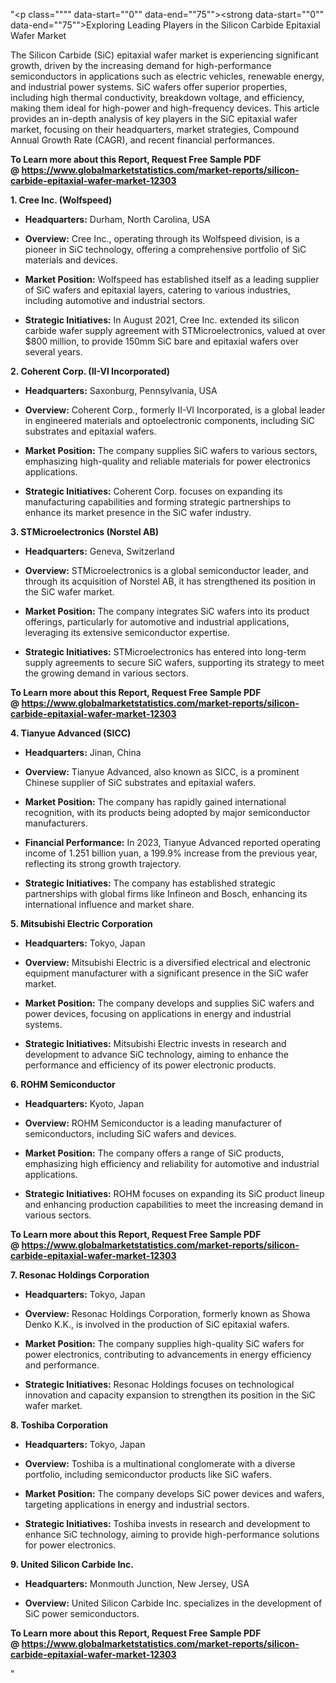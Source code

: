 "<p class="""" data-start=""0"" data-end=""75""><strong data-start=""0"" data-end=""75"">Exploring Leading Players in the Silicon Carbide Epitaxial Wafer Market</strong></p>
<p class="""" data-start=""77"" data-end=""234""><span class=""relative -mx-px my-[-0.2rem] rounded px-px py-[0.2rem]"">The Silicon Carbide (SiC) epitaxial wafer market is experiencing significant growth, driven by the increasing demand for high-performance semiconductors in applications such as electric vehicles, renewable energy, and industrial power systems.</span> <span class=""relative -mx-px my-[-0.2rem] rounded px-px py-[0.2rem]"">SiC wafers offer superior properties, including high thermal conductivity, breakdown voltage, and efficiency, making them ideal for high-power and high-frequency devices.</span> <span class=""relative -mx-px my-[-0.2rem] rounded px-px py-[0.2rem]"">This article provides an in-depth analysis of key players in the SiC epitaxial wafer market, focusing on their headquarters, market strategies, Compound Annual Growth Rate (CAGR), and recent financial performances.</span></p>
<p class="""" data-start=""77"" data-end=""234""><strong>To Learn more about this Report, Request Free Sample PDF @&nbsp;<a href=""https://www.globalmarketstatistics.com/market-reports/silicon-carbide-epitaxial-wafer-market-12303"">https://www.globalmarketstatistics.com/market-reports/silicon-carbide-epitaxial-wafer-market-12303</a></strong></p>
<p class="""" data-start=""236"" data-end=""264""><strong data-start=""236"" data-end=""264"">1. Cree Inc. (Wolfspeed)</strong></p>
<ul data-start=""266"" data-end=""728"">
<li class="""" data-start=""266"" data-end=""367"">
<p class="""" data-start=""268"" data-end=""367""><strong data-start=""268"" data-end=""285"">Headquarters:</strong> <span class=""relative -mx-px my-[-0.2rem] rounded px-px py-[0.2rem]"">Durham, North Carolina, USA</span></p>
</li>
<li class="""" data-start=""369"" data-end=""466"">
<p class="""" data-start=""371"" data-end=""466""><strong data-start=""371"" data-end=""384"">Overview:</strong> <span class=""relative -mx-px my-[-0.2rem] rounded px-px py-[0.2rem]"">Cree Inc., operating through its Wolfspeed division, is a pioneer in SiC technology, offering a comprehensive portfolio of SiC materials and devices.</span></p>
</li>
<li class="""" data-start=""468"" data-end=""572"">
<p class="""" data-start=""470"" data-end=""572""><strong data-start=""470"" data-end=""490"">Market Position:</strong> <span class=""relative -mx-px my-[-0.2rem] rounded px-px py-[0.2rem]"">Wolfspeed has established itself as a leading supplier of SiC wafers and epitaxial layers, catering to various industries, including automotive and industrial sectors.</span></p>
</li>
<li class="""" data-start=""574"" data-end=""728"">
<p class="""" data-start=""576"" data-end=""728""><strong data-start=""576"" data-end=""602"">Strategic Initiatives:</strong> <span class=""relative -mx-px my-[-0.2rem] rounded px-px py-[0.2rem]"">In August 2021, Cree Inc. extended its silicon carbide wafer supply agreement with STMicroelectronics, valued at over $800 million, to provide 150mm SiC bare and epitaxial wafers over several years.</span>&nbsp;</p>
</li>
</ul>
<p class="""" data-start=""730"" data-end=""772""><strong data-start=""730"" data-end=""772"">2. Coherent Corp. (II-VI Incorporated)</strong></p>
<ul data-start=""774"" data-end=""1208"">
<li class="""" data-start=""774"" data-end=""879"">
<p class="""" data-start=""776"" data-end=""879""><strong data-start=""776"" data-end=""793"">Headquarters:</strong> <span class=""relative -mx-px my-[-0.2rem] rounded px-px py-[0.2rem]"">Saxonburg, Pennsylvania, USA</span></p>
</li>
<li class="""" data-start=""881"" data-end=""982"">
<p class="""" data-start=""883"" data-end=""982""><strong data-start=""883"" data-end=""896"">Overview:</strong> <span class=""relative -mx-px my-[-0.2rem] rounded px-px py-[0.2rem]"">Coherent Corp., formerly II-VI Incorporated, is a global leader in engineered materials and optoelectronic components, including SiC substrates and epitaxial wafers.</span></p>
</li>
<li class="""" data-start=""984"" data-end=""1092"">
<p class="""" data-start=""986"" data-end=""1092""><strong data-start=""986"" data-end=""1006"">Market Position:</strong> <span class=""relative -mx-px my-[-0.2rem] rounded px-px py-[0.2rem]"">The company supplies SiC wafers to various sectors, emphasizing high-quality and reliable materials for power electronics applications.</span></p>
</li>
<li class="""" data-start=""1094"" data-end=""1208"">
<p class="""" data-start=""1096"" data-end=""1208""><strong data-start=""1096"" data-end=""1122"">Strategic Initiatives:</strong> <span class=""relative -mx-px my-[-0.2rem] rounded px-px py-[0.2rem]"">Coherent Corp. focuses on expanding its manufacturing capabilities and forming strategic partnerships to enhance its market presence in the SiC wafer industry.</span></p>
</li>
</ul>
<p class="""" data-start=""1210"" data-end=""1248""><strong data-start=""1210"" data-end=""1248"">3. STMicroelectronics (Norstel AB)</strong></p>
<ul data-start=""1250"" data-end=""1684"">
<li class="""" data-start=""1250"" data-end=""1355"">
<p class="""" data-start=""1252"" data-end=""1355""><strong data-start=""1252"" data-end=""1269"">Headquarters:</strong> <span class=""relative -mx-px my-[-0.2rem] rounded px-px py-[0.2rem]"">Geneva, Switzerland</span></p>
</li>
<li class="""" data-start=""1357"" data-end=""1458"">
<p class="""" data-start=""1359"" data-end=""1458""><strong data-start=""1359"" data-end=""1372"">Overview:</strong> <span class=""relative -mx-px my-[-0.2rem] rounded px-px py-[0.2rem]"">STMicroelectronics is a global semiconductor leader, and through its acquisition of Norstel AB, it has strengthened its position in the SiC wafer market.</span></p>
</li>
<li class="""" data-start=""1460"" data-end=""1568"">
<p class="""" data-start=""1462"" data-end=""1568""><strong data-start=""1462"" data-end=""1482"">Market Position:</strong> <span class=""relative -mx-px my-[-0.2rem] rounded px-px py-[0.2rem]"">The company integrates SiC wafers into its product offerings, particularly for automotive and industrial applications, leveraging its extensive semiconductor expertise.</span></p>
</li>
<li class="""" data-start=""1570"" data-end=""1684"">
<p class="""" data-start=""1572"" data-end=""1684""><strong data-start=""1572"" data-end=""1598"">Strategic Initiatives:</strong> <span class=""relative -mx-px my-[-0.2rem] rounded px-px py-[0.2rem]"">STMicroelectronics has entered into long-term supply agreements to secure SiC wafers, supporting its strategy to meet the growing demand in various sectors.</span></p>
</li>
</ul>
<p><span class=""relative -mx-px my-[-0.2rem] rounded px-px py-[0.2rem]""><strong>To Learn more about this Report, Request Free Sample PDF @&nbsp;<a href=""https://www.globalmarketstatistics.com/market-reports/silicon-carbide-epitaxial-wafer-market-12303"">https://www.globalmarketstatistics.com/market-reports/silicon-carbide-epitaxial-wafer-market-12303</a></strong></span></p>
<p class="""" data-start=""1686"" data-end=""1716""><strong data-start=""1686"" data-end=""1716"">4. Tianyue Advanced (SICC)</strong></p>
<ul data-start=""1718"" data-end=""2348"">
<li class="""" data-start=""1718"" data-end=""1823"">
<p class="""" data-start=""1720"" data-end=""1823""><strong data-start=""1720"" data-end=""1737"">Headquarters:</strong> <span class=""relative -mx-px my-[-0.2rem] rounded px-px py-[0.2rem]"">Jinan, China</span></p>
</li>
<li class="""" data-start=""1825"" data-end=""1926"">
<p class="""" data-start=""1827"" data-end=""1926""><strong data-start=""1827"" data-end=""1840"">Overview:</strong> <span class=""relative -mx-px my-[-0.2rem] rounded px-px py-[0.2rem]"">Tianyue Advanced, also known as SICC, is a prominent Chinese supplier of SiC substrates and epitaxial wafers.</span></p>
</li>
<li class="""" data-start=""1928"" data-end=""2036"">
<p class="""" data-start=""1930"" data-end=""2036""><strong data-start=""1930"" data-end=""1950"">Market Position:</strong> <span class=""relative -mx-px my-[-0.2rem] rounded px-px py-[0.2rem]"">The company has rapidly gained international recognition, with its products being adopted by major semiconductor manufacturers.</span></p>
</li>
<li class="""" data-start=""2038"" data-end=""2192"">
<p class="""" data-start=""2040"" data-end=""2192""><strong data-start=""2040"" data-end=""2066"">Financial Performance:</strong> <span class=""relative -mx-px my-[-0.2rem] rounded px-px py-[0.2rem]"">In 2023, Tianyue Advanced reported operating income of 1.251 billion yuan, a 199.9% increase from the previous year, reflecting its strong growth trajectory.</span>&nbsp;</p>
</li>
<li class="""" data-start=""2194"" data-end=""2348"">
<p class="""" data-start=""2196"" data-end=""2348""><strong data-start=""2196"" data-end=""2222"">Strategic Initiatives:</strong> <span class=""relative -mx-px my-[-0.2rem] rounded px-px py-[0.2rem]"">The company has established strategic partnerships with global firms like Infineon and Bosch, enhancing its international influence and market share.</span></p>
</li>
</ul>
<p class="""" data-start=""2350"" data-end=""2388""><strong data-start=""2350"" data-end=""2388"">5. Mitsubishi Electric Corporation</strong></p>
<ul data-start=""2390"" data-end=""2824"">
<li class="""" data-start=""2390"" data-end=""2495"">
<p class="""" data-start=""2392"" data-end=""2495""><strong data-start=""2392"" data-end=""2409"">Headquarters:</strong> <span class=""relative -mx-px my-[-0.2rem] rounded px-px py-[0.2rem]"">Tokyo, Japan</span></p>
</li>
<li class="""" data-start=""2497"" data-end=""2598"">
<p class="""" data-start=""2499"" data-end=""2598""><strong data-start=""2499"" data-end=""2512"">Overview:</strong> <span class=""relative -mx-px my-[-0.2rem] rounded px-px py-[0.2rem]"">Mitsubishi Electric is a diversified electrical and electronic equipment manufacturer with a significant presence in the SiC wafer market.</span></p>
</li>
<li class="""" data-start=""2600"" data-end=""2708"">
<p class="""" data-start=""2602"" data-end=""2708""><strong data-start=""2602"" data-end=""2622"">Market Position:</strong> <span class=""relative -mx-px my-[-0.2rem] rounded px-px py-[0.2rem]"">The company develops and supplies SiC wafers and power devices, focusing on applications in energy and industrial systems.</span></p>
</li>
<li class="""" data-start=""2710"" data-end=""2824"">
<p class="""" data-start=""2712"" data-end=""2824""><strong data-start=""2712"" data-end=""2738"">Strategic Initiatives:</strong> <span class=""relative -mx-px my-[-0.2rem] rounded px-px py-[0.2rem]"">Mitsubishi Electric invests in research and development to advance SiC technology, aiming to enhance the performance and efficiency of its power electronic products.</span></p>
</li>
</ul>
<p class="""" data-start=""2826"" data-end=""2851""><strong data-start=""2826"" data-end=""2851"">6. ROHM Semiconductor</strong></p>
<ul data-start=""2853"" data-end=""3287"">
<li class="""" data-start=""2853"" data-end=""2958"">
<p class="""" data-start=""2855"" data-end=""2958""><strong data-start=""2855"" data-end=""2872"">Headquarters:</strong> <span class=""relative -mx-px my-[-0.2rem] rounded px-px py-[0.2rem]"">Kyoto, Japan</span></p>
</li>
<li class="""" data-start=""2960"" data-end=""3061"">
<p class="""" data-start=""2962"" data-end=""3061""><strong data-start=""2962"" data-end=""2975"">Overview:</strong> <span class=""relative -mx-px my-[-0.2rem] rounded px-px py-[0.2rem]"">ROHM Semiconductor is a leading manufacturer of semiconductors, including SiC wafers and devices.</span></p>
</li>
<li class="""" data-start=""3063"" data-end=""3171"">
<p class="""" data-start=""3065"" data-end=""3171""><strong data-start=""3065"" data-end=""3085"">Market Position:</strong> <span class=""relative -mx-px my-[-0.2rem] rounded px-px py-[0.2rem]"">The company offers a range of SiC products, emphasizing high efficiency and reliability for automotive and industrial applications.</span></p>
</li>
<li class="""" data-start=""3173"" data-end=""3287"">
<p class="""" data-start=""3175"" data-end=""3287""><strong data-start=""3175"" data-end=""3201"">Strategic Initiatives:</strong> <span class=""relative -mx-px my-[-0.2rem] rounded px-px py-[0.2rem]"">ROHM focuses on expanding its SiC product lineup and enhancing production capabilities to meet the increasing demand in various sectors.</span></p>
</li>
</ul>
<p><span class=""relative -mx-px my-[-0.2rem] rounded px-px py-[0.2rem]""><strong>To Learn more about this Report, Request Free Sample PDF @&nbsp;<a href=""https://www.globalmarketstatistics.com/market-reports/silicon-carbide-epitaxial-wafer-market-12303"">https://www.globalmarketstatistics.com/market-reports/silicon-carbide-epitaxial-wafer-market-12303</a></strong></span></p>
<p class="""" data-start=""3289"" data-end=""3324""><strong data-start=""3289"" data-end=""3324"">7. Resonac Holdings Corporation</strong></p>
<ul data-start=""3326"" data-end=""3760"">
<li class="""" data-start=""3326"" data-end=""3431"">
<p class="""" data-start=""3328"" data-end=""3431""><strong data-start=""3328"" data-end=""3345"">Headquarters:</strong> <span class=""relative -mx-px my-[-0.2rem] rounded px-px py-[0.2rem]"">Tokyo, Japan</span></p>
</li>
<li class="""" data-start=""3433"" data-end=""3534"">
<p class="""" data-start=""3435"" data-end=""3534""><strong data-start=""3435"" data-end=""3448"">Overview:</strong> <span class=""relative -mx-px my-[-0.2rem] rounded px-px py-[0.2rem]"">Resonac Holdings Corporation, formerly known as Showa Denko K.K., is involved in the production of SiC epitaxial wafers.</span></p>
</li>
<li class="""" data-start=""3536"" data-end=""3644"">
<p class="""" data-start=""3538"" data-end=""3644""><strong data-start=""3538"" data-end=""3558"">Market Position:</strong> <span class=""relative -mx-px my-[-0.2rem] rounded px-px py-[0.2rem]"">The company supplies high-quality SiC wafers for power electronics, contributing to advancements in energy efficiency and performance.</span></p>
</li>
<li class="""" data-start=""3646"" data-end=""3760"">
<p class="""" data-start=""3648"" data-end=""3760""><strong data-start=""3648"" data-end=""3674"">Strategic Initiatives:</strong> <span class=""relative -mx-px my-[-0.2rem] rounded px-px py-[0.2rem]"">Resonac Holdings focuses on technological innovation and capacity expansion to strengthen its position in the SiC wafer market.</span></p>
</li>
</ul>
<p class="""" data-start=""3762"" data-end=""3788""><strong data-start=""3762"" data-end=""3788"">8. Toshiba Corporation</strong></p>
<ul data-start=""3790"" data-end=""4224"">
<li class="""" data-start=""3790"" data-end=""3895"">
<p class="""" data-start=""3792"" data-end=""3895""><strong data-start=""3792"" data-end=""3809"">Headquarters:</strong> <span class=""relative -mx-px my-[-0.2rem] rounded px-px py-[0.2rem]"">Tokyo, Japan</span></p>
</li>
<li class="""" data-start=""3897"" data-end=""3998"">
<p class="""" data-start=""3899"" data-end=""3998""><strong data-start=""3899"" data-end=""3912"">Overview:</strong> <span class=""relative -mx-px my-[-0.2rem] rounded px-px py-[0.2rem]"">Toshiba is a multinational conglomerate with a diverse portfolio, including semiconductor products like SiC wafers.</span></p>
</li>
<li class="""" data-start=""4000"" data-end=""4108"">
<p class="""" data-start=""4002"" data-end=""4108""><strong data-start=""4002"" data-end=""4022"">Market Position:</strong> <span class=""relative -mx-px my-[-0.2rem] rounded px-px py-[0.2rem]"">The company develops SiC power devices and wafers, targeting applications in energy and industrial sectors.</span></p>
</li>
<li class="""" data-start=""4110"" data-end=""4224"">
<p class="""" data-start=""4112"" data-end=""4224""><strong data-start=""4112"" data-end=""4138"">Strategic Initiatives:</strong> <span class=""relative -mx-px my-[-0.2rem] rounded px-px py-[0.2rem]"">Toshiba invests in research and development to enhance SiC technology, aiming to provide high-performance solutions for power electronics.</span></p>
</li>
</ul>
<p class="""" data-start=""4226"" data-end=""4260""><strong data-start=""4226"" data-end=""4260"">9. United Silicon Carbide Inc.</strong></p>
<ul data-start=""4262"" data-end=""4472"">
<li class="""" data-start=""4262"" data-end=""4367"">
<p class="""" data-start=""4264"" data-end=""4367""><strong data-start=""4264"" data-end=""4281"">Headquarters:</strong> <span class=""relative -mx-px my-[-0.2rem] rounded px-px py-[0.2rem]"">Monmouth Junction, New Jersey, USA</span></p>
</li>
<li class="""" data-start=""4369"" data-end=""4472"">
<p class="""" data-start=""4371"" data-end=""4472""><strong data-start=""4371"" data-end=""4384"">Overview:</strong> United Silicon Carbide Inc. specializes in the development of SiC power semiconductors.</p>
</li>
</ul>
<p><strong>To Learn more about this Report, Request Free Sample PDF @&nbsp;<a href=""https://www.globalmarketstatistics.com/market-reports/silicon-carbide-epitaxial-wafer-market-12303"">https://www.globalmarketstatistics.com/market-reports/silicon-carbide-epitaxial-wafer-market-12303</a></strong></p>"

